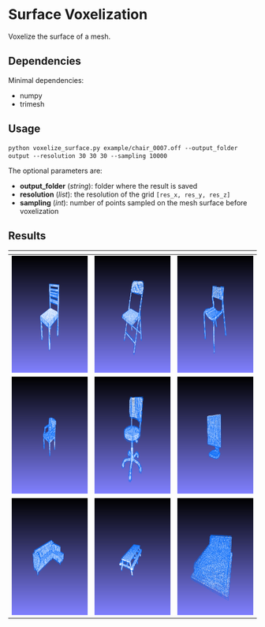 # Surface Voxelization

Voxelize the surface of a mesh.

## Dependencies
Minimal dependencies:
- numpy
- trimesh

## Usage

```
python voxelize_surface.py example/chair_0007.off --output_folder output --resolution 30 30 30 --sampling 10000
```

The optional parameters are:
- **output_folder** (*string*): folder where the result is saved
- **resolution** (*list*): the resolution of the grid ```[res_x, res_y, res_z]```
- **sampling** (*int*): number of points sampled on the mesh surface before voxelization


## Results

<span style="color:white"></span>|<span style="color:white"></span>|<span style="color:white"></span>
:-------------------------:|:-------------------------:|:-------------------------:
<img src="doc/chaire18.png" width="375" height="237">  | <img src="doc/chaire19.png" width="375" height="237"> | <img src="doc/chaire20.png" width="375" height="237">
<img src="doc/chaire21.png" width="375" height="237">  | <img src="doc/chaire22.png" width="375" height="237"> | <img src="doc/monitor11.png" width="375" height="237">
<img src="doc/sofa16.png" width="375" height="237">  | <img src="doc/table13.png" width="375" height="237"> | <img src="doc/bed02.png" width="375" height="237">



